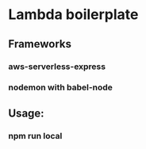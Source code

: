 # Lambda boilerplate

## Frameworks

### aws-serverless-express
### nodemon with babel-node

## Usage: 

### npm run local

